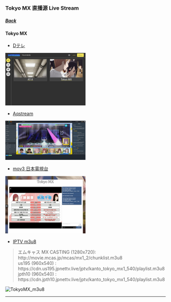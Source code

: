 ### Tokyo MX 直播源 Live Stream
##### [Back](../readme.md)

#### Tokyo MX
- <a target="_blank" rel="noopener noreferrer" href="http://dsgstng.herokuapp.com/tv">Dテレ</a><br>
<img src="../Img/dsgstng.JPG" alt="dsgstng" width="50%">

- <a target="_blank" rel="noopener noreferrer" href="https://aqstream.com/jp/tmx/Tokyo-MX">Aqstream</a><br>
<img src="../Img/aqstream.png" alt="aqstream" width="50%">

- <a target="_blank" rel="noopener noreferrer" href="http://mov3.co/tokyomx/">mov3 日本電視台</a><br>
<img src="../Img/mov3.jpeg" alt="mov3.co" width="50%">

- <a target="_blank" rel="noopener noreferrer" href="https://github.com/imDazui/Tvlist-awesome-m3u-m3u8#%E7%A8%B3%E5%AE%9A%E5%9C%B0%E5%9D%80">IPTV </a><a target="_blank" rel="noopener noreferrer" href="https://yamcode.com/FuwF14dxih">m3u8</a><br>
<blockquote>
エムキャス MX CASTING (1280x720): http://movie.mcas.jp/mcas/mx1_2/chunklist.m3u8<br>
us195 (960x540) : https://cdn.us195.jpnettv.live/jptv/kanto_tokyo_mx1_540/playlist.m3u8<br>
jpth10 (960x540) : https://cdn.jpth10.jpnettv.live/jptv/kanto_tokyo_mx1_540/playlist.m3u8<br>
</blockquote>
<img src="../Img/m3u8.jpeg" alt="TokyoMX_m3u8" width="50%"><br>
<hr>

<!-- ##### 付費 Paid<br>
- <a target="_blank" rel="noopener noreferrer" href="http://www.isakuraiptv.com/">iSakura</a><br>
- <a target="_blank" rel="noopener noreferrer" href="https://sky-stream.info/">Sky Stream</a><br>
- <a target="_blank" rel="noopener noreferrer" href="https://joytv.com.tw/">Joytv TW</a><br>
-->
